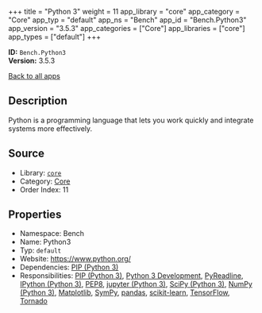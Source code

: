﻿+++
title = "Python 3"
weight = 11
app_library = "core"
app_category = "Core"
app_typ = "default"
app_ns = "Bench"
app_id = "Bench.Python3"
app_version = "3.5.3"
app_categories = ["Core"]
app_libraries = ["core"]
app_types = ["default"]
+++

**ID:** `Bench.Python3`  
**Version:** 3.5.3  
<!--more-->

[Back to all apps](/apps/)

## Description
Python is a programming language that lets you work quickly and integrate systems more effectively.

## Source

* Library: [`core`](/app_libraries/core)
* Category: [Core](/app_categories/core)
* Order Index: 11

## Properties

* Namespace: Bench
* Name: Python3
* Typ: `default`
* Website: <https://www.python.org/>
* Dependencies: [PIP (Python 3)](/apps/Bench.Python3.Pip)
* Responsibilities: [PIP (Python 3)](/apps/Bench.Python3.Pip), [Python 3 Development](/apps/Bench.Group.Python3Development), [PyReadline](/apps/Bench.Python.PyReadline), [IPython (Python 3)](/apps/Bench.Python3.IPython), [PEP8](/apps/Bench.Python.PEP8), [jupyter (Python 3)](/apps/Bench.Python3.Jupyter), [SciPy (Python 3)](/apps/Bench.Python3.SciPy), [NumPy (Python 3)](/apps/Bench.Python3.NumPy), [Matplotlib](/apps/Bench.Python.Matplotlib), [SymPy](/apps/Bench.Python.SymPy), [pandas](/apps/Bench.Python.Pandas), [scikit-learn](/apps/Bench.Python3.SciKitLearn), [TensorFlow](/apps/Bench.TensorFlow), [Tornado](/apps/Bench.Python.Tornado)

